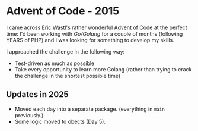 Advent of Code - 2015
===


I came across [Eric Wastl's](http://was.tl/) rather wonderful [Advent of Code](http://adventofcode.com/) at the perfect
time: I'd been working with *Go/Golang* for a couple of months (following YEARS of PHP) and I was looking for
something to develop my skills.

I approached the challenge in the following way:

- Test-driven as much as possible
- Take every opportunity to learn more Golang (rather than trying to crack the challenge in the shortest possible time)



Updates in 2025
---

- Moved each day into a separate package. (everything in `main` previously.)
- Some logic moved to obects (Day 5).
